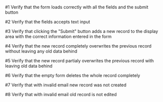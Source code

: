 #1 Verify that the form loads correctly with all the fields and the submit button

#2 Verify that the fields accepts text input

#3 Verify that clicking the "Submit" button adds a new record to the display area with the correct information entered in the form

#4 Verify that the new record completely overwrites the previous record without leaving any old data behind

#5 Verify that the new record partialy overwrites the previous record with leaving old data behind

#6 Verify that the empty form deletes the whole record completely

#7 Verify that with invalid email new record was not created

#8 Verify that with invalid email old record is not edited
